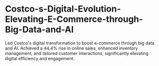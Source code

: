 # Costco-s-Digital-Evolution-Elevating-E-Commerce-through-Big-Data-and-AI
Led Costco's digital transformation to boost e-commerce through big data and AI. Achieved a 44.4% rise in online sales, enhanced inventory management, and tailored customer interactions, significantly elevating digital efficiency and engagement.
